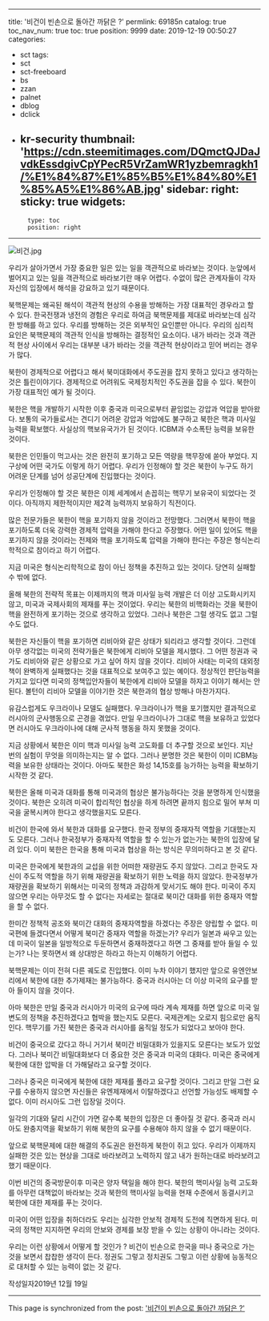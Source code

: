 
---
title: '비건이 빈손으로 돌아간 까닭은 ?'
permlink: 69185n
catalog: true
toc_nav_num: true
toc: true
position: 9999
date: 2019-12-19 00:50:27
categories:
- sct
tags:
- sct
- sct-freeboard
- bs
- zzan
- palnet
- dblog
- dclick
- kr-security
thumbnail: 'https://cdn.steemitimages.com/DQmctQJDaJvdkEssdgivCpYPecR5VrZamWR1yzbemragkh1/%E1%84%87%E1%85%B5%E1%84%80%E1%85%A5%E1%86%AB.jpg'
sidebar:
    right:
        sticky: true
widgets:
    -
        type: toc
        position: right
---


![비건.jpg](https://cdn.steemitimages.com/DQmctQJDaJvdkEssdgivCpYPecR5VrZamWR1yzbemragkh1/%E1%84%87%E1%85%B5%E1%84%80%E1%85%A5%E1%86%AB.jpg)

우리가 살아가면서 가장 중요한 일은 있는 일을 객관적으로 바라보는 것이다. 눈앞에서 벌어지고 있는 일을 객관적으로 바라보기란 매우 어렵다. 수없이 많은 관계자들이 각자 자신의 입장에서 해석을 강요하고 있기 때문이다.

북핵문제는 왜곡된 해석이 객관적 현상의 수용을 방해하는 가장 대표적인 경우라고 할 수 있다. 한국전쟁과 냉전의 경험은 우리로 하여금 북핵문제를 제대로 바라보는데 심각한 방해를 하고 있다. 우리를 방해하는 것은 외부적인 요인뿐만 아니다. 우리의 심리적 요인은 북핵문제의 객관적 인식을 방해하는 결정적인 요소이다. 내가 바라는 것과 객관적 현상 사이에서 우리는 대부분 내가 바라는 것을 객관적 현상이라고 믿어 버리는 경우가 많다.

북한이 경제적으로 어렵다고 해서 북미대화에서 주도권을 잡지 못하고 있다고 생각하는 것은 틀린이야기다. 경제적으로 어려워도 국제정치적인 주도권을 잡을 수 있다. 북한이 가장 대표적인 예가 될 것이다.

북한은 핵을 개발하기 시작한 이후 중국과 미국으로부터 끝임없는 강압과 억압을 받아왔다. 보통의 국가들로서는 견디기 어려운 강압과 억압에도 불구하고 북한은 핵과 미사일 능력을 확보했다. 사실상의 핵보유국가가 된 것이다. ICBM과 수소폭탄 능력을 보유한 것이다.

북한은 인민들이 먹고사는 것은 완전히 포기하고 모든 역량을 핵무장에 쏟아 부었다. 지구상에 어떤 국가도 이렇게 하기 어렵다. 우리가 인정해야 할 것은 북한이 누구도 하기 어려운 단계를 넘어 성공단계에 진입했다는 것이다.

우리가 인정해야 할 것은 북한은 이제 세계에서 손꼽히는 핵무기 보유국이 되었다는 것이다. 아직까지 제한적이지만 제2격 능력까지 보유하기 직전이다.

많은 전문가들은 북한이 핵을 포기하지 않을 것이라고 전망했다. 그러면서 북한이 핵을 포기하도록 더욱 강력한 경제적 압력을 가해야 한다고 주장했다. 어떤 일이 있어도 핵을 포기하지 않을 것이라는 전제와 핵을 포기하도록 압력을 가해야 한다는 주장은 형식논리학적으로 참이라고 하기 어렵다.

지금 미국은 형식논리학적으로 참이 아닌 정책을 추진하고 있는 것이다. 당연히 실패할 수 밖에 없다.

올해 북한의 전략적 목표는 이제까지의 핵과 미사일 능력 개발은 더 이상 고도화시키지 않고, 미국과 국제사회의 제재를 푸는 것이었다. 우리는 북한의 비핵화라는 것을 북한이 핵을 완전하게 포기하는 것으로 생각하고 있었다. 그러나 북한은 그럴 생각도 없고 그럴 수도 없다.

북한은 자신들이 핵을 포기하면 리비아와 같은 상태가 되리라고 생각할 것이다. 그런데 아무 생각없는 미국의 전략가들은 북한에게 리비아 모델을 제시했다. 그 어떤 정권과 국가도 리비아와 같은 상황으로 가고 싶어 하지 않을 것이다. 리비아 사태는 미국의 대외정책이 완벽하게 실패했다는 것을 대표적으로 보여주고 있는 예이다. 정상적인 판단능력을 가지고 있다면 미국의 정책입안자들이 북한에게 리비아 모델을 하자고 이야기 해서는 안된다. 볼턴이 리비아 모델을 이야기한 것은 북한과의 협상 방해나 마찬가지다.

유감스럽게도 우크라이나 모델도 실패했다. 우크라이나가 핵을 포기했지만 결과적으로 러시아의 군사행동으로 곤경을 겪었다. 만일 우크라이나가 그대로 핵을 보유하고 있었다면 러시아도 우크라이나에 대해 군사적 행동을 하지 못했을 것이다.

지금 상황에서 북한은 이미 핵과 미사일 능력 고도화를 더 추구할 것으로 보인다. 지난 번의 실험이 무엇을 의미하는지는 알 수 없다. 그러나 분명한 것은 북한이 이미 ICBM능력을 보유한 상태라는 것이다. 아마도 북한은 화성 14,15호를 능가하는 능력을 확보하기 시작한 것 같다.

북한은 올해 미국과 대화를 통해 미국과의 협상은 불가능하다는 것을 분명하게 인식했을 것이다. 북한은 오히려 미국이 합리적인 협상을 하게 하려면 끝까지 힘으로 밀어 부쳐 미국을 굴복시켜야 한다고 생각했을지도 모른다.

비건이 한국에 와서 북한과 대화를 요구했다. 한국 정부의 중재자적 역할을 기대했는지도 모른다. 그러나 한국정부가 중재자적 역할을 할 수 있는가 없는가는 북한의 입장에 달려 있다. 이미 북한은 한국을 통해 미국과 협상을 하는 방식은 무의미하다고 본 것 같다.

미국은 한국에게 북한과의 교섭을 위한 어떠한 재량권도 주지 않았다. 그리고 한국도 자신이 주도적 역할을 하기 위해 재량권을 확보하기 위한 노력을 하지 않았다. 한국정부가 재량권을 확보하기 위해서는 미국의 정책과 과감하게 맞서기도 해야 한다. 미국이 주지 않으면 우리는 아무것도 할 수 없다는 자세로는 절대로 북미간 대화를 위한 중재자 역할을 할 수 없다.

한미간 정책적 공조와 북미간 대화의 중재자역할을 하겠다는 주장은 양립할 수 없다. 미국편에 들겠다면서 어떻게 북미간 중재자 역할을 하겠는가? 우리가 일본과 싸우고 있는데 미국이 일본을 일방적으로 두둔하면서 중재하겠다고 하면 그 중재를 받아 들일 수 있는가? 나는 못하면서 왜 상대방은 하라고 하는지 이해하기 어렵다. 

북핵문제는 이미 전혀 다른 궤도로 진입했다. 이미 누차 이야기 했지만 앞으로 유엔안보리에서 북한에 대한 추가제재는 불가능하다. 중국과 러시아는 더 이상 미국의 요구를 받아 들이지 않을 것이다.

아마 북한은 만일 중국과 러시아가 미국의 요구에 따라 계속 제재를 하면 앞으로 미국 일변도의 정책을 추진하겠다고 협박을 했는지도 모른다. 국제관계는 오로지 힘으로만 움직인다. 핵무기를 가진 북한은 중국과 러시아를 움직일 정도가 되었다고 보아야 한다.

비건이 중국으로 갔다고 하니 거기서 북미간 비밀대화가 있을지도 모른다는 보도가 있었다. 그러나 북미간 비밀대화보다 더 중요한 것은 중국과 미국의 대화다. 미국은 중국에게 북한에 대한 압박을 더 가해달라고 요구할 것이다.

그러나 중국은 미국에게 북한에 대한 제재를 풀라고 요구할 것이다. 그리고 만일 그런 요구를 수용하지 않으면 자신들은 유엔제재에서 이탈하겠다고 선언할 가능성도 배제할 수 없다. 이미 러시아도 그런 입장일 것이다.

일각의 기대와 달리 시간이 가면 갈수록 북한의 입장은 더 좋아질 것 같다. 중국과 러시아도 완충지역을 확보하기 위해 북한의 요구를 수용해야 하지 않을 수 없기 때문이다.

앞으로 북핵문제에 대한 해결의 주도권은 완전하게 북한이 쥐고 있다. 우리가 이제까지 실패한 것은 있는 현상을 그대로 바라보려고 노력하지 않고 내가 원하는대로 바라보려고 했기 때문이다.

이번 비건의 중국방문이후 미국은 양자 택일을 해야 한다. 북한의 핵미사일 능력 고도화를 아무런 대책없이 바라보는 것과 북한의 핵미사일 능력을 현재 수준에서 동결시키고 북한에 대한 제재를 푸는 것이다.

미국이 어떤 입장을 취하더라도 우리는 심각한 안보적 경제적 도전에 직면하게 된다. 미국의 정책만 지지하면 우리의 안보와 경제를 보장 받을 수 있는 상황이 아니라는 것이다.

우리는 이런 상황에서 어떻게 할 것인가 ? 비건이 빈손으로 한국을 떠나 중국으로 가는 것을 보면서 찹찹한 생각이 든다. 정권도 그렇고 정치권도 그렇고 이런 상황에 능동적으로 대처할 수 있는 능력이 없는 것 같다.


작성일자2019년 12월 19일

- - -

This page is synchronized from the post: ['비건이 빈손으로 돌아간 까닭은 ?'](https://steemit.com/@oldstone/69185n)
